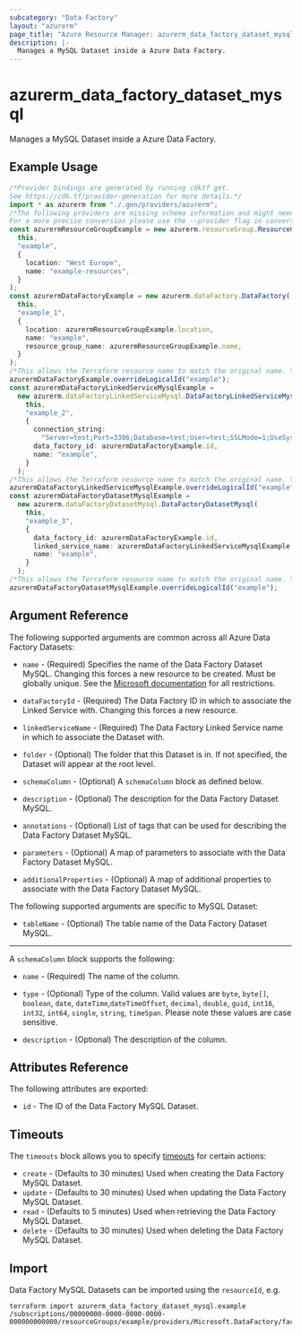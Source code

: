 ```yaml
---
subcategory: "Data Factory"
layout: "azurerm"
page_title: "Azure Resource Manager: azurerm_data_factory_dataset_mysql"
description: |-
  Manages a MySQL Dataset inside a Azure Data Factory.
---
```


# azurerm\_data\_factory\_dataset\_mysql

Manages a MySQL Dataset inside a Azure Data Factory.

## Example Usage

```typescript
/*Provider bindings are generated by running cdktf get.
See https://cdk.tf/provider-generation for more details.*/
import * as azurerm from "./.gen/providers/azurerm";
/*The following providers are missing schema information and might need manual adjustments to synthesize correctly: azurerm.
For a more precise conversion please use the --provider flag in convert.*/
const azurermResourceGroupExample = new azurerm.resourceGroup.ResourceGroup(
  this,
  "example",
  {
    location: "West Europe",
    name: "example-resources",
  }
);
const azurermDataFactoryExample = new azurerm.dataFactory.DataFactory(
  this,
  "example_1",
  {
    location: azurermResourceGroupExample.location,
    name: "example",
    resource_group_name: azurermResourceGroupExample.name,
  }
);
/*This allows the Terraform resource name to match the original name. You can remove the call if you don't need them to match.*/
azurermDataFactoryExample.overrideLogicalId("example");
const azurermDataFactoryLinkedServiceMysqlExample =
  new azurerm.dataFactoryLinkedServiceMysql.DataFactoryLinkedServiceMysql(
    this,
    "example_2",
    {
      connection_string:
        "Server=test;Port=3306;Database=test;User=test;SSLMode=1;UseSystemTrustStore=0;Password=test",
      data_factory_id: azurermDataFactoryExample.id,
      name: "example",
    }
  );
/*This allows the Terraform resource name to match the original name. You can remove the call if you don't need them to match.*/
azurermDataFactoryLinkedServiceMysqlExample.overrideLogicalId("example");
const azurermDataFactoryDatasetMysqlExample =
  new azurerm.dataFactoryDatasetMysql.DataFactoryDatasetMysql(
    this,
    "example_3",
    {
      data_factory_id: azurermDataFactoryExample.id,
      linked_service_name: azurermDataFactoryLinkedServiceMysqlExample.name,
      name: "example",
    }
  );
/*This allows the Terraform resource name to match the original name. You can remove the call if you don't need them to match.*/
azurermDataFactoryDatasetMysqlExample.overrideLogicalId("example");

```

## Argument Reference

The following supported arguments are common across all Azure Data Factory Datasets:

*   `name` - (Required) Specifies the name of the Data Factory Dataset MySQL. Changing this forces a new resource to be created. Must be globally unique. See the [Microsoft documentation](https://docs.microsoft.com/azure/data-factory/naming-rules) for all restrictions.

*   `dataFactoryId` - (Required) The Data Factory ID in which to associate the Linked Service with. Changing this forces a new resource.

*   `linkedServiceName` - (Required) The Data Factory Linked Service name in which to associate the Dataset with.

*   `folder` - (Optional) The folder that this Dataset is in. If not specified, the Dataset will appear at the root level.

*   `schemaColumn` - (Optional) A `schemaColumn` block as defined below.

*   `description` - (Optional) The description for the Data Factory Dataset MySQL.

*   `annotations` - (Optional) List of tags that can be used for describing the Data Factory Dataset MySQL.

*   `parameters` - (Optional) A map of parameters to associate with the Data Factory Dataset MySQL.

*   `additionalProperties` - (Optional) A map of additional properties to associate with the Data Factory Dataset MySQL.

The following supported arguments are specific to MySQL Dataset:

* `tableName` - (Optional) The table name of the Data Factory Dataset MySQL.

***

A `schemaColumn` block supports the following:

*   `name` - (Required) The name of the column.

*   `type` - (Optional) Type of the column. Valid values are `byte`, `byte[]`, `boolean`, `date`, `dateTime`,`dateTimeOffset`, `decimal`, `double`, `guid`, `int16`, `int32`, `int64`, `single`, `string`, `timeSpan`. Please note these values are case sensitive.

*   `description` - (Optional) The description of the column.

## Attributes Reference

The following attributes are exported:

* `id` - The ID of the Data Factory MySQL Dataset.

## Timeouts

The `timeouts` block allows you to specify [timeouts](https://www.terraform.io/language/resources/syntax#operation-timeouts) for certain actions:

* `create` - (Defaults to 30 minutes) Used when creating the Data Factory MySQL Dataset.
* `update` - (Defaults to 30 minutes) Used when updating the Data Factory MySQL Dataset.
* `read` - (Defaults to 5 minutes) Used when retrieving the Data Factory MySQL Dataset.
* `delete` - (Defaults to 30 minutes) Used when deleting the Data Factory MySQL Dataset.

## Import

Data Factory MySQL Datasets can be imported using the `resourceId`, e.g.

```shell
terraform import azurerm_data_factory_dataset_mysql.example /subscriptions/00000000-0000-0000-0000-000000000000/resourceGroups/example/providers/Microsoft.DataFactory/factories/example/datasets/example
```
